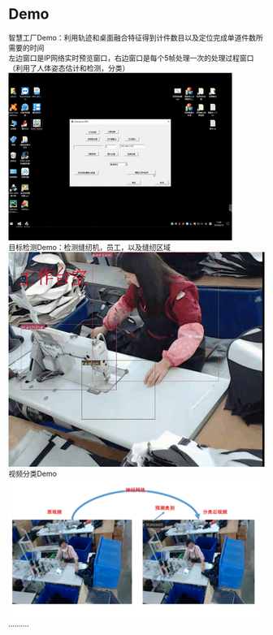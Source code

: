 # Demo
智慧工厂Demo：利用轨迹和桌面融合特征得到计件数目以及定位完成单道件数所需要的时间<br>
左边窗口是IP网络实时预览窗口，右边窗口是每个5帧处理一次的处理过程窗口（利用了人体姿态估计和检测，分类）<br>
![image](https://github.com/CS594398574/Demo/blob/master/demo.gif)
<br>
目标检测Demo：检测缝纫机，员工，以及缝纫区域
![image](https://github.com/CS594398574/Demo/blob/master/detection.gif)
<br>视频分类Demo
![image](https://github.com/CS594398574/Demo/blob/master/video_cls.jpg)
..........
